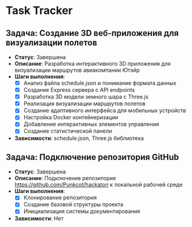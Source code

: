 # Task Tracker

## Задача: Создание 3D веб-приложения для визуализации полетов

- **Статус**: Завершена
- **Описание**: Разработка интерактивного 3D приложения для визуализации маршрутов авиакомпании Ютэйр
- **Шаги выполнения**:
  - [x] Анализ файла schedule.json и понимание формата данных
  - [x] Создание Express сервера с API endpoints
  - [x] Разработка 3D модели земного шара с Three.js
  - [x] Реализация визуализации маршрутов полетов
  - [x] Создание адаптивного интерфейса для мобильных устройств
  - [x] Настройка Docker контейнеризации
  - [x] Добавление интерактивных элементов управления
  - [x] Создание статистической панели
- **Зависимости**: schedule.json, Three.js библиотека

## Задача: Подключение репозитория GitHub

- **Статус**: Завершена
- **Описание**: Подключение репозитория https://github.com/Punkcot/hackaton к локальной рабочей среде
- **Шаги выполнения**:
  - [x] Клонирование репозитория
  - [x] Создание базовой структуры проекта
  - [x] Инициализация системы документирования
- **Зависимости**: Нет

